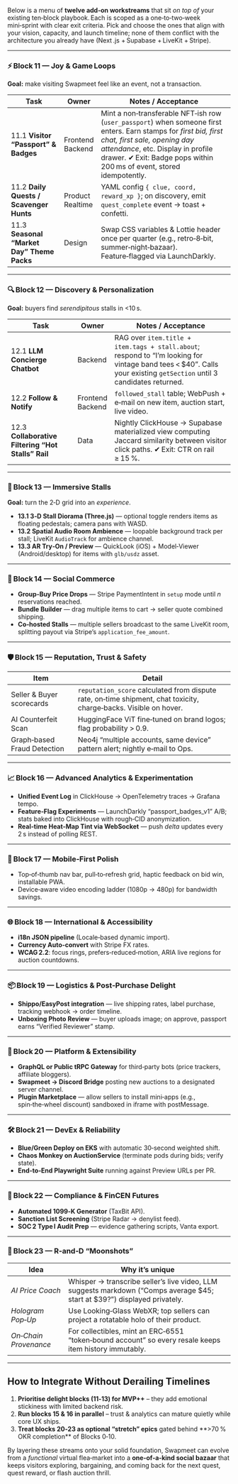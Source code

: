 Below is a menu of **twelve add‑on workstreams** that sit *on top of* your existing ten‑block playbook. Each is scoped as a one‑to‑two‑week mini‑sprint with clear exit criteria.  Pick and choose the ones that align with your vision, capacity, and launch timeline; none of them conflict with the architecture you already have (Next .js + Supabase + LiveKit + Stripe).

---

### ⚡ Block 11 — Joy & Game Loops

**Goal:** make visiting Swapmeet feel like an event, not a transaction.

| Task                                       | Owner                 | Notes / Acceptance                                                                                                                                                                                                                                               |
| ------------------------------------------ | --------------------- | ---------------------------------------------------------------------------------------------------------------------------------------------------------------------------------------------------------------------------------------------------------------- |
| 11.1 **Visitor “Passport” & Badges**       | Frontend <br> Backend | Mint a non‑transferable NFT‑ish row (`user_passport`) when someone first enters.  Earn stamps for *first bid, first chat, first sale, opening day attendance*, etc.  Display in profile drawer.  ✔ Exit: Badge pops within 200 ms of event, stored idempotently. |
| 11.2 **Daily Quests / Scavenger Hunts**    | Product <br> Realtime | YAML config `{ clue, coord, reward_xp }`; on discovery, emit `quest_complete` event → toast + confetti.                                                                                                                                                          |
| 11.3 **Seasonal “Market Day” Theme Packs** | Design                | Swap CSS variables & Lottie header once per quarter (e.g., retro‑8‑bit, summer‑night‑bazaar).  Feature‑flagged via LaunchDarkly.                                                                                                                                 |

---

### 🔍 Block 12 — Discovery & Personalization

**Goal:** buyers find *serendipitous* stalls in <10 s.

| Task                                               | Owner                 | Notes / Acceptance                                                                                                                                                     |
| -------------------------------------------------- | --------------------- | ---------------------------------------------------------------------------------------------------------------------------------------------------------------------- |
| 12.1 **LLM Concierge Chatbot**                     | Backend               | RAG over `item.title + item.tags + stall.about`; respond to “I’m looking for vintage band tees < \$40”.  Calls your existing `getSection` until 3 candidates returned. |
| 12.2 **Follow & Notify**                           | Frontend <br> Backend | `followed_stall` table; WebPush + e‑mail on new item, auction start, live video.                                                                                       |
| 12.3 **Collaborative Filtering “Hot Stalls” Rail** | Data                  | Nightly ClickHouse → Supabase materialized view computing Jaccard similarity between visitor click paths.  ✔ Exit: CTR on rail ≥ 15 %.                                 |

---

### 🎥 Block 13 — Immersive Stalls

**Goal:** turn the 2‑D grid into an *experience*.

* **13.1 3‑D Stall Diorama (Three.js)** — optional toggle renders items as floating pedestals; camera pans with WASD.
* **13.2 Spatial Audio Room Ambience** — loopable background track per stall; LiveKit `AudioTrack` for ambience channel.
* **13.3 AR Try‑On / Preview** — QuickLook (iOS) + Model‑Viewer (Android/desktop) for items with `glb/usdz` asset.

---

### 🤝 Block 14 — Social Commerce

* **Group‑Buy Price Drops** — Stripe PaymentIntent in `setup` mode until *n* reservations reached.
* **Bundle Builder** — drag multiple items to cart → seller quote combined shipping.
* **Co‑hosted Stalls** — multiple sellers broadcast to the same LiveKit room, splitting payout via Stripe’s `application_fee_amount`.

---

### 🛡️ Block 15 — Reputation, Trust & Safety

| Item                        | Detail                                                                                                             |
| --------------------------- | ------------------------------------------------------------------------------------------------------------------ |
| Seller & Buyer scorecards   | `reputation_score` calculated from dispute rate, on‑time shipment, chat toxicity, charge‑backs.  Visible on hover. |
| AI Counterfeit Scan         | HuggingFace ViT fine‑tuned on brand logos; flag probability > 0.9.                                                 |
| Graph‑based Fraud Detection | Neo4j “multiple accounts, same device” pattern alert; nightly e‑mail to Ops.                                       |

---

### 📈 Block 16 — Advanced Analytics & Experimentation

* **Unified Event Log** in ClickHouse → OpenTelemetry traces → Grafana tempo.
* **Feature‑Flag Experiments** — LaunchDarkly “passport\_badges\_v1” A/B; stats baked into ClickHouse with rough‑CID anonymization.
* **Real‑time Heat‑Map Tint via WebSocket** — push *delta* updates every 2 s instead of polling REST.

---

### 📱 Block 17 — Mobile‑First Polish

* Top‑of‑thumb nav bar, pull‑to‑refresh grid, haptic feedback on bid win, installable PWA.
* Device‑aware video encoding ladder (1080p → 480p) for bandwidth savings.

---

### 🌐 Block 18 — International & Accessibility

* **i18n JSON pipeline** (Locale‑based dynamic import).
* **Currency Auto‑convert** with Stripe FX rates.
* **WCAG 2.2**: focus rings, prefers‑reduced‑motion, ARIA live regions for auction countdowns.

---

### 📦 Block 19 — Logistics & Post‑Purchase Delight

* **Shippo/EasyPost integration** ­— live shipping rates, label purchase, tracking webhook → order timeline.
* **Unboxing Photo Review** — buyer uploads image; on approve, passport earns “Verified Reviewer” stamp.

---

### 🌱 Block 20 — Platform & Extensibility

* **GraphQL or Public tRPC Gateway** for third‑party bots (price trackers, affiliate bloggers).
* **Swapmeet → Discord Bridge** posting new auctions to a designated server channel.
* **Plugin Marketplace** — allow sellers to install mini‑apps (e.g., spin‑the‑wheel discount) sandboxed in iframe with postMessage.

---

### 🛠️ Block 21 — DevEx & Reliability

* **Blue/Green Deploy on EKS** with automatic 30‑second weighted shift.
* **Chaos Monkey on AuctionService** (terminate pods during bids; verify state).
* **End‑to‑End Playwright Suite** running against Preview URLs per PR.

---

### 🔐 Block 22 — Compliance & FinCEN Futures

* **Automated 1099‑K Generator** (TaxBit API).
* **Sanction List Screening** (Stripe Radar → denylist feed).
* **SOC 2 Type I Audit Prep** — evidence gathering scripts, Vanta export.

---

### 🧪 Block 23 — R‑and‑D “Moonshots”

| Idea                  | Why it’s unique                                                                                                             |
| --------------------- | --------------------------------------------------------------------------------------------------------------------------- |
| *AI Price Coach*      | Whisper → transcribe seller’s live video, LLM suggests markdown (“Comps average \$45; start at \$39?”) displayed privately. |
| *Hologram Pop‑Up*     | Use Looking‑Glass WebXR; top sellers can project a rotatable holo of their product.                                         |
| *On‑Chain Provenance* | For collectibles, mint an ERC‑6551 “token‑bound account” so every resale keeps item history immutably.                      |

---

## How to Integrate Without Derailing Timelines

1. **Prioritise delight blocks (11‑13) for MVP++** – they add emotional stickiness with limited backend risk.
2. **Run blocks 15 & 16 in parallel** – trust & analytics can mature quietly while core UX ships.
3. **Treat blocks 20‑23 as optional “stretch” epics** gated behind \*\*>70 % OKR completion\*\* of Blocks 0‑10.

By layering these streams onto your solid foundation, Swapmeet can evolve from a *functional* virtual flea‑market into a **one‑of‑a‑kind social bazaar** that keeps visitors exploring, bargaining, and coming back for the next quest, quest reward, or flash auction thrill.
